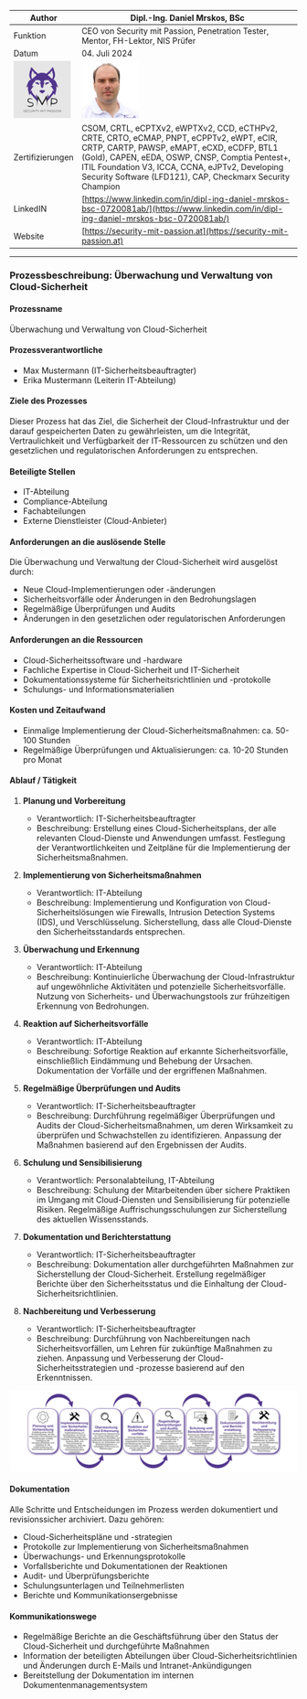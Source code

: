 | Author | Dipl.-Ing. Daniel Mrskos, BSc |  
|--------|---------------------------------------------------------------|   
| Funktion | CEO von Security mit Passion, Penetration Tester, Mentor, FH-Lektor, NIS Prüfer |                               
| Datum  | 04. Juli 2024                                                 |
| <img src="SMP_LOGO.png" alt="Firmenlogo" width="100"/>    | <img src="daniel.jpeg" alt="Author" width="100"/>                         |                                              |
| Zertifizierungen  | CSOM, CRTL, eCPTXv2, eWPTXv2, CCD, eCTHPv2, CRTE, CRTO, eCMAP, PNPT, eCPPTv2, eWPT, eCIR, CRTP, CARTP, PAWSP, eMAPT, eCXD, eCDFP, BTL1 (Gold), CAPEN, eEDA, OSWP, CNSP, Comptia Pentest+, ITIL Foundation V3, ICCA, CCNA, eJPTv2, Developing Security Software (LFD121), CAP, Checkmarx Security Champion                                         |
| LinkedIN  | [https://www.linkedin.com/in/dipl-ing-daniel-mrskos-bsc-0720081ab/](https://www.linkedin.com/in/dipl-ing-daniel-mrskos-bsc-0720081ab/)  
| Website  | [https://security-mit-passion.at](https://security-mit-passion.at)  

---
### Prozessbeschreibung: Überwachung und Verwaltung von Cloud-Sicherheit

#### Prozessname
Überwachung und Verwaltung von Cloud-Sicherheit

#### Prozessverantwortliche
- Max Mustermann (IT-Sicherheitsbeauftragter)
- Erika Mustermann (Leiterin IT-Abteilung)

#### Ziele des Prozesses
Dieser Prozess hat das Ziel, die Sicherheit der Cloud-Infrastruktur und der darauf gespeicherten Daten zu gewährleisten, um die Integrität, Vertraulichkeit und Verfügbarkeit der IT-Ressourcen zu schützen und den gesetzlichen und regulatorischen Anforderungen zu entsprechen.

#### Beteiligte Stellen
- IT-Abteilung
- Compliance-Abteilung
- Fachabteilungen
- Externe Dienstleister (Cloud-Anbieter)

#### Anforderungen an die auslösende Stelle
Die Überwachung und Verwaltung der Cloud-Sicherheit wird ausgelöst durch:
- Neue Cloud-Implementierungen oder -änderungen
- Sicherheitsvorfälle oder Änderungen in den Bedrohungslagen
- Regelmäßige Überprüfungen und Audits
- Änderungen in den gesetzlichen oder regulatorischen Anforderungen

#### Anforderungen an die Ressourcen
- Cloud-Sicherheitssoftware und -hardware
- Fachliche Expertise in Cloud-Sicherheit und IT-Sicherheit
- Dokumentationssysteme für Sicherheitsrichtlinien und -protokolle
- Schulungs- und Informationsmaterialien

#### Kosten und Zeitaufwand
- Einmalige Implementierung der Cloud-Sicherheitsmaßnahmen: ca. 50-100 Stunden
- Regelmäßige Überprüfungen und Aktualisierungen: ca. 10-20 Stunden pro Monat

#### Ablauf / Tätigkeit

1. **Planung und Vorbereitung**
   - Verantwortlich: IT-Sicherheitsbeauftragter
   - Beschreibung: Erstellung eines Cloud-Sicherheitsplans, der alle relevanten Cloud-Dienste und Anwendungen umfasst. Festlegung der Verantwortlichkeiten und Zeitpläne für die Implementierung der Sicherheitsmaßnahmen.

2. **Implementierung von Sicherheitsmaßnahmen**
   - Verantwortlich: IT-Abteilung
   - Beschreibung: Implementierung und Konfiguration von Cloud-Sicherheitslösungen wie Firewalls, Intrusion Detection Systems (IDS), und Verschlüsselung. Sicherstellung, dass alle Cloud-Dienste den Sicherheitsstandards entsprechen.

3. **Überwachung und Erkennung**
   - Verantwortlich: IT-Abteilung
   - Beschreibung: Kontinuierliche Überwachung der Cloud-Infrastruktur auf ungewöhnliche Aktivitäten und potenzielle Sicherheitsvorfälle. Nutzung von Sicherheits- und Überwachungstools zur frühzeitigen Erkennung von Bedrohungen.

4. **Reaktion auf Sicherheitsvorfälle**
   - Verantwortlich: IT-Abteilung
   - Beschreibung: Sofortige Reaktion auf erkannte Sicherheitsvorfälle, einschließlich Eindämmung und Behebung der Ursachen. Dokumentation der Vorfälle und der ergriffenen Maßnahmen.

5. **Regelmäßige Überprüfungen und Audits**
   - Verantwortlich: IT-Sicherheitsbeauftragter
   - Beschreibung: Durchführung regelmäßiger Überprüfungen und Audits der Cloud-Sicherheitsmaßnahmen, um deren Wirksamkeit zu überprüfen und Schwachstellen zu identifizieren. Anpassung der Maßnahmen basierend auf den Ergebnissen der Audits.

6. **Schulung und Sensibilisierung**
   - Verantwortlich: Personalabteilung, IT-Abteilung
   - Beschreibung: Schulung der Mitarbeitenden über sichere Praktiken im Umgang mit Cloud-Diensten und Sensibilisierung für potenzielle Risiken. Regelmäßige Auffrischungsschulungen zur Sicherstellung des aktuellen Wissensstands.

7. **Dokumentation und Berichterstattung**
   - Verantwortlich: IT-Sicherheitsbeauftragter
   - Beschreibung: Dokumentation aller durchgeführten Maßnahmen zur Sicherstellung der Cloud-Sicherheit. Erstellung regelmäßiger Berichte über den Sicherheitsstatus und die Einhaltung der Cloud-Sicherheitsrichtlinien.

8. **Nachbereitung und Verbesserung**
   - Verantwortlich: IT-Sicherheitsbeauftragter
   - Beschreibung: Durchführung von Nachbereitungen nach Sicherheitsvorfällen, um Lehren für zukünftige Maßnahmen zu ziehen. Anpassung und Verbesserung der Cloud-Sicherheitsstrategien und -prozesse basierend auf den Erkenntnissen.

<img src="27_prozessgrafik.png" alt="Prozessgrafik" width="800"/> 

#### Dokumentation
Alle Schritte und Entscheidungen im Prozess werden dokumentiert und revisionssicher archiviert. Dazu gehören:
- Cloud-Sicherheitspläne und -strategien
- Protokolle zur Implementierung von Sicherheitsmaßnahmen
- Überwachungs- und Erkennungsprotokolle
- Vorfallsberichte und Dokumentationen der Reaktionen
- Audit- und Überprüfungsberichte
- Schulungsunterlagen und Teilnehmerlisten
- Berichte und Kommunikationsergebnisse

#### Kommunikationswege
- Regelmäßige Berichte an die Geschäftsführung über den Status der Cloud-Sicherheit und durchgeführte Maßnahmen
- Information der beteiligten Abteilungen über Cloud-Sicherheitsrichtlinien und Änderungen durch E-Mails und Intranet-Ankündigungen
- Bereitstellung der Dokumentation im internen Dokumentenmanagementsystem